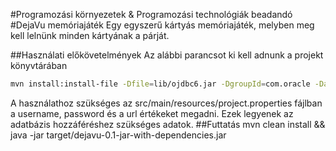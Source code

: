 #Programozási környezetek & Programozási technológiák beadandó
#DejaVu memóriajáték
Egy egyszerű kártyás memóriajáték, melyben meg kell lelnünk minden kártyának a párját.

##Használati előkövetelmények
Az alábbi parancsot ki kell adnunk a projekt könyvtárában
```sh
mvn install:install-file -Dfile=lib/ojdbc6.jar -DgroupId=com.oracle -DartifactId=ojdbc6 -Dversion=11.2.0 -Dpackaging=jar
```
A használathoz szükséges az src/main/resources/project.properties fájlban a username, password és a url értékeket megadni. Ezek legyenek az adatbázis hozzáféréshez szükséges adatok.
##Futtatás
mvn clean install  && java -jar target/dejavu-0.1-jar-with-dependencies.jar